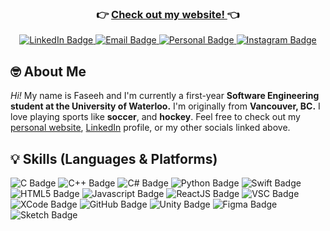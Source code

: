 <!-- <p align="center">
<img src="https://user-images.githubusercontent.com/45187177/214447371-3722060e-515d-4d2d-bc09-23f998c71b7d.png" alt="Rawsab's GitHub Banner" width="1015"/>
</p> -->

<h3 align="center">
👉 <a href="https://faseehirfan.github.io/portfolio"> Check out my website! </a> 👈
</h3>

<div id="badges" align="center">
  <a href="https://www.linkedin.com/in/faseehirfna/">
    <img src="https://img.shields.io/badge/LinkedIn-blue?style=for-the-badge&logo=linkedin&logoColor=white" alt="LinkedIn Badge"/>
  </a>
  <a href="mailto:faseeh.irfan@uwaterloo.ca">
    <img src="https://img.shields.io/badge/Email-ECC035?style=for-the-badge&logo=microsoftoutlook&logoColor=black" alt="Email Badge"/>
  </a>
  <a href="mailto:faseeh_irfan@outlook.com">
    <img src="https://img.shields.io/badge/Personal%20Email-DB4437?style=for-the-badge&logo=gmail&logoColor=white" alt="Personal Badge"/>
  </a>
  <a href="http://instagram.com/faseehirfan_/">
    <img src="https://img.shields.io/badge/Instagram-f538ad?style=for-the-badge&logo=instagram&logoColor=white" alt="Instagram Badge"/>
  </a>
<!--   <a href="https://twitter.com/r4wsab">
    <img src="https://img.shields.io/badge/Twitter-00acee?style=for-the-badge&logo=twitter&logoColor=white" alt="Twitter Badge"/>
  </a> -->
</div>

## 🤓 About Me

*Hi!* My name is Faseeh and I'm currently a first-year **Software Engineering student at the University of Waterloo.** I'm originally from **Vancouver, BC.** I love playing sports like **soccer**, and **hockey**. Feel free to check out my <a href="https://faseehirfan.github.io/portfolio">personal website</a>, <a href="https://www.linkedin.com/in/faseehirfan/">LinkedIn</a> profile, or my other socials linked above.

## 💡 Skills (Languages & Platforms)

<div id="badges">
  <img src="https://img.shields.io/badge/C%20Programming-purple?style=for-the-badge&logo=c&logoColor=white" alt="C Badge"/>
  <img src="https://img.shields.io/badge/C++-blue?style=for-the-badge&logo=cplusplus&logoColor=white" alt="C++ Badge"/>
  <img src="https://img.shields.io/badge/C%20Sharp-4b3b9c?style=for-the-badge&logo=csharp&logoColor=white" alt="C# Badge"/>
  <img src="https://img.shields.io/badge/Python-27467a?style=for-the-badge&logo=python&logoColor=white" alt="Python Badge"/>
  <img src="https://img.shields.io/badge/Swift-orange?style=for-the-badge&logo=swift&logoColor=white" alt="Swift Badge"/>
  <img src="https://img.shields.io/badge/HTML5-f23e11?style=for-the-badge&logo=html5&logoColor=white" alt="HTML5 Badge"/>
  <img src="https://img.shields.io/badge/Javascript-f5ed56?style=for-the-badge&logo=javascript&logoColor=black" alt="Javascript Badge"/>
  <img src="https://img.shields.io/badge/React.js-9fedeb?style=for-the-badge&logo=react&logoColor=black" alt="ReactJS Badge"/>
  <img src="https://img.shields.io/badge/Visual%20Studio%20Code-2ba3ed?style=for-the-badge&logo=visualstudiocode&logoColor=white" alt="VSC Badge"/>
  <img src="https://img.shields.io/badge/XCode-0d5fa1?style=for-the-badge&logo=xcode&logoColor=white" alt="XCode Badge"/>
  <img src="https://img.shields.io/badge/GitHub-black?style=for-the-badge&logo=github&logoColor=white" alt="GitHub Badge"/>
  <img src="https://img.shields.io/badge/Unity-808080?style=for-the-badge&logo=unity&logoColor=white" alt="Unity Badge"/>
  <img src="https://img.shields.io/badge/Figma-459942?style=for-the-badge&logo=figma&logoColor=white" alt="Figma Badge"/>
  <img src="https://img.shields.io/badge/Sketch-fcda2d?style=for-the-badge&logo=sketch&logoColor=black" alt="Sketch Badge"/>
</div>


<!--
**rawsab/rawsab** is a ✨ _special_ ✨ repository because its `README.md` (this file) appears on your GitHub profile.

Here are some ideas to get you started:

- 🔭 I’m currently working on ...
- 🌱 I’m currently learning ...
- 👯 I’m looking to collaborate on ...
- 🤔 I’m looking for help with ...
- 💬 Ask me about ...
- 📫 How to reach me: ...
- 😄 Pronouns: ...
- ⚡ Fun fact: ...
-->
